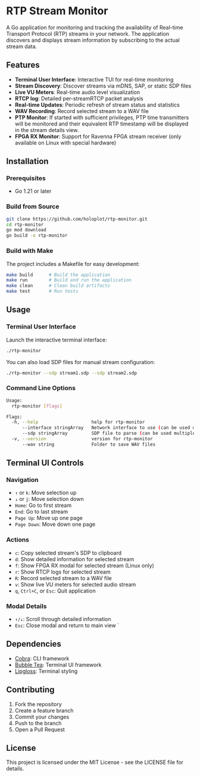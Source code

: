 # RTP Stream Monitor

A Go application for monitoring and tracking the availability of Real-time Transport Protocol (RTP) streams in your network. The application discovers and displays stream information by subscribing to the actual stream data.

## Features

- **Terminal User Interface**: Interactive TUI for real-time monitoring
- **Stream Discovery**: Discover streams via mDNS, SAP, or static SDP files
- **Live VU Meters**: Real-time audio level visualization
- **RTCP log**: Detailed per-streamRTCP packet analysis
- **Real-time Updates**: Periodic refresh of stream status and statistics
- **WAV Recording**: Record selected stream to a WAV file
- **PTP Monitor**: If started with sufficient privileges, PTP time transmitters will be monitored and their equivalent RTP timestamp will be displayed in the stream details view.
- **FPGA RX Monitor**: Support for Ravenna FPGA stream receiver (only available on Linux with special hardware)

## Installation

### Prerequisites

- Go 1.21 or later

### Build from Source

```bash
git clone https://github.com/holoplot/rtp-monitor.git
cd rtp-monitor
go mod download
go build -o rtp-monitor
```

### Build with Make

The project includes a Makefile for easy development:

```bash
make build      # Build the application
make run        # Build and run the application
make clean      # Clean build artifacts
make test       # Run tests
```

## Usage

### Terminal User Interface

Launch the interactive terminal interface:

```bash
./rtp-monitor
```

You can also load SDP files for manual stream configuration:

```bash
./rtp-monitor --sdp stream1.sdp --sdp stream2.sdp
```

### Command Line Options

```bash
Usage:
  rtp-monitor [flags]

Flags:
  -h, --help                    help for rtp-monitor
      --interface stringArray   Network interface to use (can be used multiple times)
      --sdp stringArray         SDP file to parse (can be used multiple times)
  -v, --version                 version for rtp-monitor
      --wav string              Folder to save WAV files
```

## Terminal UI Controls

### Navigation
- `↑` or `k`: Move selection up
- `↓` or `j`: Move selection down
- `Home`: Go to first stream
- `End`: Go to last stream
- `Page Up`: Move up one page
- `Page Down`: Move down one page

### Actions
- `c`: Copy selected stream's SDP to clipboard
- `d`: Show detailed information for selected stream
- `f`: Show FPGA RX modal for selected stream (Linux only)
- `r`: Show RTCP logs for selected stream
- `R`: Record selected stream to a WAV file
- `v`: Show live VU meters for selected audio stream
- `q`, `Ctrl+C`, or `Esc`: Quit application

### Modal Details
- `↑/↓`: Scroll through detailed information
- `Esc`: Close modal and return to main view
`
## Dependencies

- [Cobra](https://github.com/spf13/cobra): CLI framework
- [Bubble Tea](https://github.com/charmbracelet/bubbletea): Terminal UI framework
- [Lipgloss](https://github.com/charmbracelet/lipgloss): Terminal styling

## Contributing

1. Fork the repository
2. Create a feature branch
3. Commit your changes
4. Push to the branch
5. Open a Pull Request

## License

This project is licensed under the MIT License - see the LICENSE file for details.
